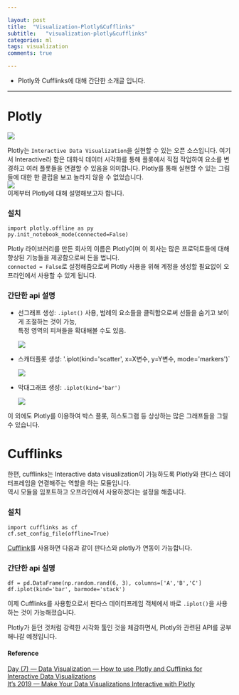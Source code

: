 ```yaml
---

layout: post
title:  "Visualization-Plotly&Cufflinks"
subtitle:   "visualization-plotly&cufflinks"
categories: ml
tags: visualization
comments: true

---  
```


- Plotly와 Cufflinks에 대해 간단한 소개글 입니다.

---  

# Plotly

![](https://miro.medium.com/max/272/1*X4YrdhT1SPLkTPDiX_jUGA.png)  

Plotly는 `Interactive Data Visualization`을 실현할 수 있는 오픈 소스입니다. 여기서 Interactive라 함은
대화식 데이터 시각화를 통해 플롯에서 직접 작업하여 요소를 변경하고 여러 플롯들을 연결할 수 있음을 의미합니다. 
Plotly를 통해 실현할 수 있는 그림들에 대한 한 클립을 보고 놀라지 않을 수 없었습니다.  
![](https://miro.medium.com/max/600/1*A8muRMkAljwW8PKWa_OFpg.gif)  
이제부터 Plotly에 대해 설명해보고자 합니다.  

### 설치  
```
import plotly.offline as py  
py.init_notebook_mode(connected=False)  
```  
Plotly 라이브러리를 만든 회사의 이름은 Plotly이며 이 회사는 많은 프로덕트들에 대해 향상된 기능들을 제공함으로써 돈을 법니다.  
`connected = False`로 설정해줌으로써 Plotly 사용을 위해 계정을 생성할 필요없이 오프라인에서 사용할 수 있게 됩니다.  

### 간단한 api 설명  
- 선그래프 생성: `.iplot()` 사용, 
  범례의 요소들을 클릭함으로써 선들을 숨기고 보이게 조절하는 것이 가능,  
  특정 영역의 피쳐들을 확대해볼 수도 있음.  
  
  ![](https://miro.medium.com/max/1590/1*zCxTcb7Bzgrb0Y0gY_DcrA.gif)  
  
- 스캐터플롯 생성: '.iplot(kind='scatter', x=X변수, y=Y변수, mode='markers')`  

  ![](https://miro.medium.com/max/1794/1*c2FpqWRUwPIs77jaQjPREg.png)  
  
- 막대그래프 생성: `.iplot(kind='bar')`  

  ![](https://miro.medium.com/max/1780/1*w4qTiHEF_Drn8LaviaGY_Q.png)

이 외에도 Plotly를 이용하여 박스 플롯, 히스토그램 등 상상하는 많은 그래프들을 그릴 수 있습니다.  

# Cufflinks

한편, cufflinks는 Interactive data visualization이 가능하도록 Plotly와 판다스 데이터프레임을 연결해주는 역할을 하는 모듈입니다.  
역시 모듈을 임포트하고 오프라인에서 사용하겠다는 설정을 해줍니다.  

### 설치  
```
import cufflinks as cf  
cf.set_config_file(offline=True)  
```  
[Cufflink](https://plot.ly/python/v3/ipython-notebooks/cufflinks/)를 사용하면 다음과 같이 판다스와 plotly가 연동이 가능합니다.  

### 간단한 api 설명  
```
df = pd.DataFrame(np.random.rand(6, 3), columns=['A','B','C']
df.iplot(kind='bar', barmode='stack')  
```  
이제 Cufflinks를 사용함으로서 판다스 데이터프레임 객체에서 바로  `.iplot()`을 사용하는 것이 가능해졌습니다. 

Plotly가 듣던 것처럼 강력한 시각화 툴인 것을 체감하면서, Plotly와 관련된 API를 공부해나갈 예정입니다.  

#### Reference  
[Day (7) — Data Visualization — How to use Plotly and Cufflinks for Interactive Data Visualizations](https://medium.com/@kbrook10/day-7-data-visualization-how-to-use-plotly-and-cufflinks-for-interactive-data-visualizations-3a4b85fdd999)  
[It’s 2019 — Make Your Data Visualizations Interactive with Plotly](https://towardsdatascience.com/its-2019-make-your-data-visualizations-interactive-with-plotly-b361e7d45dc6)


